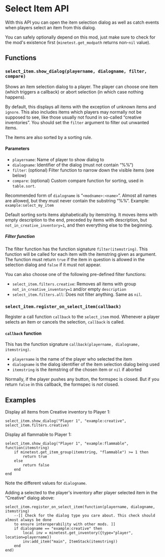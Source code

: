 # Select Item API
With this API you can open the item selection dialog as well as
catch events when players select an item from this dialog.

You can safely optionally depend on this mod, just make sure
to check for the mod's existence first (`minetest.get_modpath`
returns non-`nil` value).

## Functions
### `select_item.show_dialog(playername, dialogname, filter, compare)`
Shows an item selection dialog to a player. The player can choose
one item (which triggers a callback) or abort selection
(in which case nothing happens).

By default, this displays all items with the exception of unknown
items and `ignore`. This also includes items which players may
normally not be supposed to see, like those usually not found in
so-called “creative inventories”. You should set the `filter` argument
to filter out unwanted items.

The items are also sorted by a sorting rule.

#### Parameters
* `playername`: Name of player to show dialog to
* `dialogname`: Identifier of the dialog (must not contain “%%”)
* `filter`: (optional) Filter function to narrow down the visible
            items (see below)
* `compare`: (optional) Custom compare function for sorting,
             used in `table.sort`.

Recommended form of `dialogname` is “`<modname>:<name>`”. Almost all
names are allowed, but they must never contain the substring “%%”.
Example: `example:select_my_item`

Default sorting sorts items alphabetically by itemstring. It
moves items with empty description to the end, preceded by items
with description, but `not_in_creative_inventory=1`, and then
everything else to the beginning.

##### Filter function
The filter function has the function signature `filter(itemstring)`.
This function will be called for each item with the itemstring
given as argument. The function must return `true` if the item
in question is allowed in the selection dialog and `false` if
it must not appear.

You can also choose one of the following pre-defined filter functions:

* `select_item.filters.creative`: Removes all items with group
  `not_in_creative_inventory=1` and/or empty `description`
* `select_item.filters.all`: Does not filter anything. Same as `nil`.

### `select_item.register_on_select_item(callback)`
Register a call function `callback` to the `select_item` mod.
Whenever a player selects an item or cancels the selection,
`callback` is called.

#### `callback` function
This has the function signature `callback(playername, dialogname, itemstring)`.

* `playername` is the name of the player who selected the item
* `dialogname` is the dialog identifier of the item selection dialog being used
* `itemstring` is the itemstring of the chosen item or `nil` if aborted

Normally, if the player pushes any button, the formspec is closed.
But if you return `false` in this callback, the formspec is *not* closed.

## Examples
Display all items from Creative inventory to Player 1:

```
select_item.show_dialog("Player 1", "example:creative", select_item.filters.creative)
```

Display all flammable to Player 1:

```
select_item.show_dialog("Player 1", "example:flammable", function(itemstring)
	if minetest.get_item_group(itemstring, "flammable") >= 1 then
		return true
	else
		return false
	end
end
```

Note the different values for `dialogname`.

Adding a selected to the player's inventory after player selected item in the “Creative” dialog
above:

```
select_item.register_on_select_item(function(playername, dialogname, itemstring)
	--[[ Check for the dialog type you care about. This check should almost always be done
	to ensure interoperability with other mods. ]]
	if dialogname == "example:creative" then
		local inv = minetest.get_inventory({type="player", location=playername})
		inv:add_item("main", ItemStack(itemstring))
	end
end)
```
